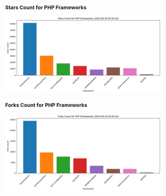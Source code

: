 ### Stars Count for PHP Frameworks

![Stars Chart](./archive/charts/20250620005916_stars_count.png)

### Forks Count for PHP Frameworks

![Forks Chart](./archive/charts/20250620005916_forks_count.png)

